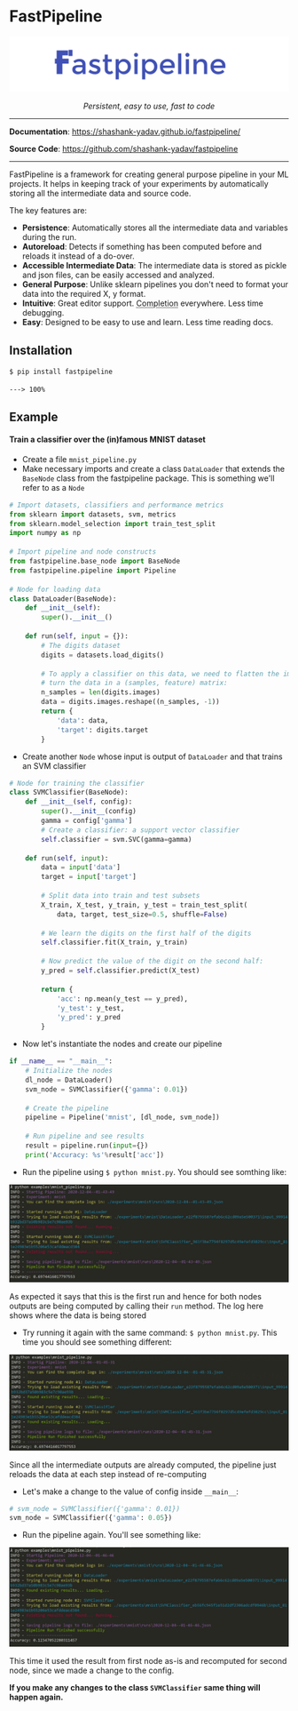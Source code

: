 # FastPipeline

![Screenshot](/docs/img/fastpipeline_logo.png)

<p align="center">
    <em>Persistent, easy to use, fast to code
</em>
</p>

---

**Documentation**: <a href="https://shashank-yadav.github.io/fastpipeline" target="_blank">https://shashank-yadav.github.io/fastpipeline/</a>

**Source Code**: <a href="https://github.com/shashank-yadav/fastpipeline" target="_blank">https://github.com/shashank-yadav/fastpipeline</a>

---

FastPipeline is a framework for creating general purpose pipeline in your ML projects. It helps in keeping track of your experiments by automatically storing all the intermediate data and source code. 

The key features are:

* **Persistence**: Automatically stores all the intermediate data and variables during the run.
* **Autoreload**: Detects if something has been computed before and reloads it instead of a do-over.
* **Accessible Intermediate Data**: The intermediate data is stored as pickle and json files, can be easily accessed and analyzed.
* **General Purpose**: Unlike sklearn pipelines you don't need to format your data into the required X, y format.
* **Intuitive**: Great editor support. <abbr title="also known as auto-complete, autocompletion, IntelliSense">Completion</abbr> everywhere. Less time debugging.
* **Easy**: Designed to be easy to use and learn. Less time reading docs.

## Installation

<div class="termy">

```console
$ pip install fastpipeline

---> 100%
```

</div>

## Example

#### Train a classifier over the (in)famous MNIST dataset

* Create a file `mnist_pipeline.py`
* Make necessary imports and create a class `DataLoader` that extends the `BaseNode` class from the fastpipeline package. This is something we'll refer to as a `Node`

```Python
# Import datasets, classifiers and performance metrics
from sklearn import datasets, svm, metrics
from sklearn.model_selection import train_test_split
import numpy as np

# Import pipeline and node constructs
from fastpipeline.base_node import BaseNode
from fastpipeline.pipeline import Pipeline

# Node for loading data
class DataLoader(BaseNode):
    def __init__(self):
        super().__init__()
    
    def run(self, input = {}):
        # The digits dataset
        digits = datasets.load_digits()

        # To apply a classifier on this data, we need to flatten the image, to
        # turn the data in a (samples, feature) matrix:
        n_samples = len(digits.images)
        data = digits.images.reshape((n_samples, -1))
        return {
            'data': data,
            'target': digits.target
        }
```

* Create another `Node` whose input is output of `DataLoader` and that trains an SVM classifier
```Python
# Node for training the classifier
class SVMClassifier(BaseNode):
    def __init__(self, config):
        super().__init__(config)
        gamma = config['gamma']
        # Create a classifier: a support vector classifier
        self.classifier = svm.SVC(gamma=gamma)
    
    def run(self, input):
        data = input['data']
        target = input['target']

        # Split data into train and test subsets
        X_train, X_test, y_train, y_test = train_test_split(
            data, target, test_size=0.5, shuffle=False)

        # We learn the digits on the first half of the digits
        self.classifier.fit(X_train, y_train)

        # Now predict the value of the digit on the second half:
        y_pred = self.classifier.predict(X_test)

        return {
            'acc': np.mean(y_test == y_pred),
            'y_test': y_test,
            'y_pred': y_pred 
        }
```
* Now let's instantiate the nodes and create our pipeline
```Python
if __name__ == "__main__":
    # Initialize the nodes
    dl_node = DataLoader()
    svm_node = SVMClassifier({'gamma': 0.01})
    
    # Create the pipeline
    pipeline = Pipeline('mnist', [dl_node, svm_node])

    # Run pipeline and see results
    result = pipeline.run(input={})
    print('Accuracy: %s'%result['acc'])

```
* Run the pipeline using `$ python mnist.py`. You should see somthing like:


![Screenshot](/docs/img/fastpipeline_mnist1.jpg)

As expected it says that this is the first run and hence for both nodes outputs are being computed by calling their `run` method. The log here shows where the data is being stored

* Try running it again with the same command: `$ python mnist.py`. This time you should see something different:


![Screenshot](/docs/img/fastpipeline_mnist2.jpg)

Since all the intermediate outputs are already computed, the pipeline just reloads the data at each step instead of re-computing

* Let's make a change to the value of config inside `__main__`:
```Python
# svm_node = SVMClassifier({'gamma': 0.01})
svm_node = SVMClassifier({'gamma': 0.05})
```
* Run the pipeline again. You'll see something like:


![Screenshot](/docs/img/fastpipeline_mnist3.jpg)

This time it used the result from first node as-is and recomputed for second node, since we made a change to the config. 

**If you make any changes to the class `SVMClassifier` same thing will happen again.**
